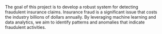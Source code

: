 The goal of this project is to develop a robust system for detecting fraudulent insurance claims. Insurance fraud is a significant issue that costs the industry billions of dollars annually. By leveraging machine learning and data analytics, we aim to identify patterns and anomalies that indicate fraudulent activities.
